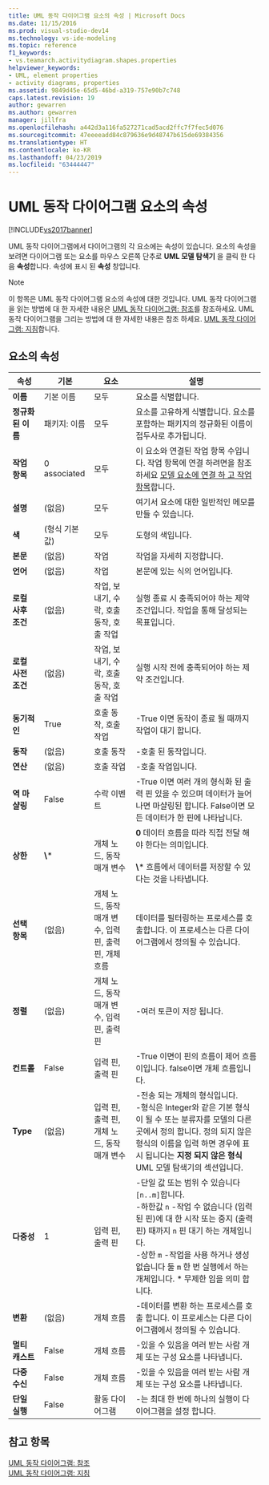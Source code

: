 ```yaml
---
title: UML 동작 다이어그램 요소의 속성 | Microsoft Docs
ms.date: 11/15/2016
ms.prod: visual-studio-dev14
ms.technology: vs-ide-modeling
ms.topic: reference
f1_keywords:
- vs.teamarch.activitydiagram.shapes.properties
helpviewer_keywords:
- UML, element properties
- activity diagrams, properties
ms.assetid: 9849d45e-65d5-46bd-a319-757e90b7c748
caps.latest.revision: 19
author: gewarren
ms.author: gewarren
manager: jillfra
ms.openlocfilehash: a442d3a116fa527271cad5acd2ffc7f7fec5d076
ms.sourcegitcommit: 47eeeeadd84c879636e9d48747b615de69384356
ms.translationtype: HT
ms.contentlocale: ko-KR
ms.lasthandoff: 04/23/2019
ms.locfileid: "63444447"
---
```

# <a name="properties-of-elements-on-uml-activity-diagrams"></a>UML 동작 다이어그램 요소의 속성
[!INCLUDE[vs2017banner](../includes/vs2017banner.md)]

UML 동작 다이어그램에서 다이어그램의 각 요소에는 속성이 있습니다. 요소의 속성을 보려면 다이어그램 또는 요소를 마우스 오른쪽 단추로 **UML 모델 탐색기** 을 클릭 한 다음 **속성**합니다. 속성에 표시 된 **속성** 창입니다.  
  
> [!NOTE]
> 이 항목은 UML 동작 다이어그램 요소의 속성에 대한 것입니다. UML 동작 다이어그램을 읽는 방법에 대 한 자세한 내용은 [UML 동작 다이어그램: 참조](../modeling/uml-activity-diagrams-reference.md)를 참조하세요. UML 동작 다이어그램을 그리는 방법에 대 한 자세한 내용은 참조 하세요. [UML 동작 다이어그램: 지침](../modeling/uml-activity-diagrams-guidelines.md)합니다.  
  
## <a name="properties-of-elements"></a>요소의 속성  
  
|         속성         |        기본         |                               요소                               |                                                                                                                                                                설명                                                                                                                                                                 |
|--------------------------|------------------------|---------------------------------------------------------------------|--------------------------------------------------------------------------------------------------------------------------------------------------------------------------------------------------------------------------------------------------------------------------------------------------------------------------------------------|
|         **이름**         |     기본 이름     |                                 모두                                 |                                                                                                                                                          요소를 식별합니다.                                                                                                                                                           |
|    **정규화 된 이름**    |    패키지: 이름     |                                 모두                                 |                                                                                                                     요소를 고유하게 식별합니다. 요소를 포함하는 패키지의 정규화된 이름이 접두사로 추가됩니다.                                                                                                                     |
|      **작업 항목**      |      0 associated      |                                 모두                                 |                                                                                이 요소와 연결된 작업 항목 수입니다. 작업 항목에 연결 하려면을 참조 하세요 [모델 요소에 연결 하 고 작업 항목](../modeling/link-model-elements-and-work-items.md)합니다.                                                                                |
|     **설명**      |         (없음)         |                                 모두                                 |                                                                                                                                             여기서 요소에 대한 일반적인 메모를 만들 수 있습니다.                                                                                                                                             |
|        **색**         | (형식 기본값) |                                 모두                                 |                                                                                                                                                          도형의 색입니다.                                                                                                                                                           |
|         **본문**         |         (없음)         |                               작업                                |                                                                                                                                                      작업을 자세히 지정합니다.                                                                                                                                                       |
|       **언어**       |         (없음)         |                               작업                                |                                                                                                                                                  본문에 있는 식의 언어입니다.                                                                                                                                                   |
| **로컬 사후 조건** |         (없음)         |         작업, 보내기, 수락, 호출 동작, 호출 작업         |                                                                                                                          실행 종료 시 충족되어야 하는 제약 조건입니다. 작업을 통해 달성되는 목표입니다.                                                                                                                          |
| **로컬 사전 조건**  |         (없음)         |         작업, 보내기, 수락, 호출 동작, 호출 작업         |                                                                                                                                        실행 시작 전에 충족되어야 하는 제약 조건입니다.                                                                                                                                         |
|    **동기적인**    |          True          |                    호출 동작, 호출 작업                    |                                                                                                                                        -True 이면 동작이 종료 될 때까지 작업이 대기 합니다.                                                                                                                                        |
|       **동작**       |         (없음)         |                            호출 동작                            |                                                                                                                                                         -호출 된 동작입니다.                                                                                                                                                          |
|      **연산**       |         (없음)         |                           호출 작업                            |                                                                                                                                                         -호출 작업입니다.                                                                                                                                                         |
|    **역 마샬링**     |         False          |                            수락 이벤트                             |                                                                                                       -True 이면 여러 개의 형식화 된 출력 핀 있을 수 있으며 데이터가 늘어나면 마샬링된 합니다. False이면 모든 데이터가 한 핀에 나타납니다.                                                                                                        |
|     **상한**      |        **\\**\*        |                   개체 노드, 동작 매개 변수                   |                                                                                                      **0** 데이터 흐름을 따라 직접 전달 해야 한다는 의미입니다.<br /><br /> **\\**\* 흐름에서 데이터를 저장할 수 있다는 것을 나타냅니다.                                                                                                      |
|      **선택 항목**       |         (없음)         | 개체 노드, 동작 매개 변수, 입력 핀, 출력 핀, 개체 흐름 |                                                                                                                          데이터를 필터링하는 프로세스를 호출합니다. 이 프로세스는 다른 다이어그램에서 정의될 수 있습니다.                                                                                                                          |
|       **정렬**       |         (없음)         |       개체 노드, 동작 매개 변수, 입력 핀, 출력 핀        |                                                                                                                                                    -여러 토큰이 저장 됩니다.                                                                                                                                                     |
|      **컨트롤**      |         False          |                        입력 핀, 출력 핀                        |                                                                                                                            -True 이면이 핀의 흐름이 제어 흐름이입니다. false이면 개체 흐름입니다.                                                                                                                            |
|         **Type**         |         (없음)         |       입력 핀, 출력 핀, 개체 노드, 동작 매개 변수        |                              -전송 되는 개체의 형식입니다.<br />-형식은 Integer와 같은 기본 형식이 될 수 또는 분류자를 모델의 다른 곳에서 정의 합니다. 정의 되지 않은 형식의 이름을 입력 하면 경우에 표시 됩니다는 **지정 되지 않은 형식** UML 모델 탐색기의 섹션입니다.                               |
|     **다중성**     |           1            |                        입력 핀, 출력 핀                        | -단일 값 또는 범위 수 있습니다 `[n..m]`합니다.<br />-하한값 `n` -작업 수 없습니다 (입력된 핀)에 대 한 시작 또는 중지 (출력 핀) 때까지 `n` 핀 대기 하는 개체입니다.<br />-상한 `m` -작업을 사용 하거나 생성 없습니다 둘 `m` 한 번 실행에서 하는 개체입니다. \* 무제한 임을 의미 합니다. |
|    **변환**    |         (없음)         |                             개체 흐름                             |                                                                                                                      -데이터를 변환 하는 프로세스를 호출 합니다. 이 프로세스는 다른 다이어그램에서 정의될 수 있습니다.                                                                                                                       |
|     **멀티 캐스트**     |         False          |                             개체 흐름                             |                                                                                                                                 -있을 수 있음을 여러 받는 사람 개체 또는 구성 요소를 나타냅니다.                                                                                                                                 |
|   **다중 수신**    |         False          |                             개체 흐름                             |                                                                                                                                 -있을 수 있음을 여러 받는 사람 개체 또는 구성 요소를 나타냅니다.                                                                                                                                 |
| **단일 실행**  |         False          |                          활동 다이어그램                           |                                                                                                                                   -는 최대 한 번에 하나의 실행이 다이어그램을 설정 합니다.                                                                                                                                    |
  
## <a name="see-also"></a>참고 항목  
 [UML 동작 다이어그램: 참조](../modeling/uml-activity-diagrams-reference.md)   
 [UML 동작 다이어그램: 지침](../modeling/uml-activity-diagrams-guidelines.md)
